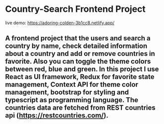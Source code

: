 # Country-Search Frontend Project

live demo: https://adoring-colden-3b1cc8.netlify.app/

## A frontend project that the users and search a country by name, check detailed information about a country and add or remove countries in favorite. Also you can toggle the theme colors between red, blue and green. In this project I use React as UI framework, Redux for favorite state management, Context API for theme color management, bootstrap for styling and typescript as programming language. The countries data are fetched from REST countries api (https://restcountries.com/). 
